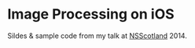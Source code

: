 Image Processing on iOS
=======================

Sildes & sample code from my talk at [NSScotland](http://nsscotland.com) 2014.
